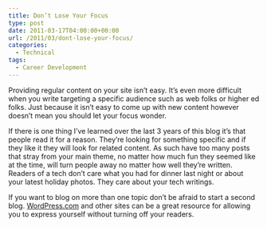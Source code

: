 ```yaml
---
title: Don’t Lose Your Focus
type: post
date: 2011-03-17T04:00:00+00:00
url: /2011/03/dont-lose-your-focus/
categories:
  - Technical
tags:
  - Career Development
---
```


Providing regular content on your site isn’t easy. It’s even more difficult when you write targeting a specific audience such as web folks or higher ed folks. Just because it isn’t easy to come up with new content however doesn’t mean you should let your focus wonder.

If there is one thing I’ve learned over the last 3 years of this blog it’s that people read it for a reason. They’re looking for something specific and if they like it they will look for related content. As such have too many posts that stray from your main theme, no matter how much fun they seemed like at the time, will turn people away no matter how well they’re written. Readers of a tech don’t care what you had for dinner last night or about your latest holiday photos. They care about your tech writings.

If you want to blog on more than one topic don’t be afraid to start a second blog. [WordPress.com](http://www.wordpress.com) and other sites can be a great resource for allowing you to express yourself without turning off your readers.